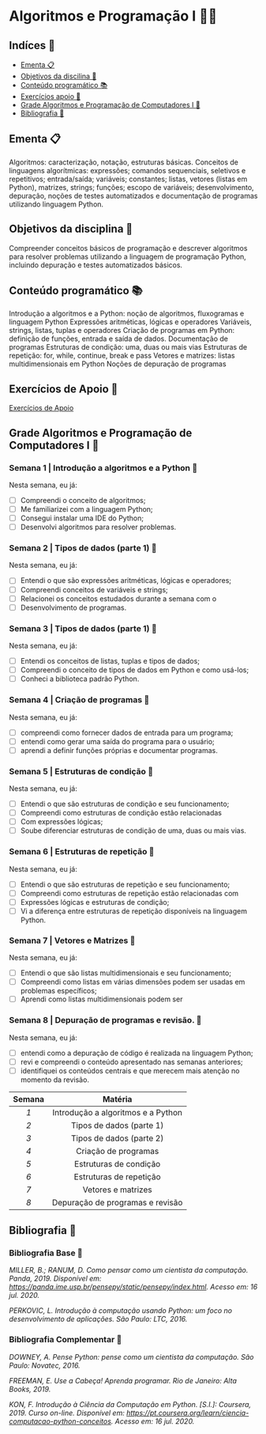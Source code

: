 # Algoritmos e Programação I 👩‍💻

## Indíces 📌

- [Ementa 📋](#ementa-) 
- [Objetivos da discilina 🎯](#objetivos-da-disciplina-) 
- [Conteúdo programático 📚](#conteúdo-programático-) 
- [Exercícios apoio 💪](#exercícios-de-apoio-) 
- [Grade Algoritmos e Programação de Computadores I 📅](#grade-algoritmos-e-programação-de-computadores-i-) 
- [Bibliografia 📖](#bibliografia-) 


## Ementa 📋
Algoritmos: caracterização, notação, estruturas básicas. Conceitos de linguagens algorítmicas: expressões; comandos sequenciais, seletivos e repetitivos; entrada/saída; variáveis; constantes; listas, vetores (listas em Python), matrizes, strings; funções; escopo de variáveis; desenvolvimento, depuração, noções de testes automatizados e documentação de programas utilizando linguagem Python.

## Objetivos da disciplina 🎯
Compreender conceitos básicos de programação e descrever algoritmos para resolver problemas utilizando a linguagem de programação Python, incluindo depuração e testes automatizados básicos.

## Conteúdo programático 📚
Introdução a algoritmos e a Python: noção de algoritmos, fluxogramas e linguagem Python
Expressões aritméticas, lógicas e operadores
Variáveis, strings, listas, tuplas e operadores
Criação de programas em Python: definição de funções, entrada e saída de dados. Documentação de programas
Estruturas de condição: uma, duas ou mais vias
Estruturas de repetição: for, while, continue, break e pass
Vetores e matrizes: listas multidimensionais em Python
Noções de depuração de programas

## Exercícios de Apoio 💪
[Exercícios de Apoio](/Algoritmos-e-Programacao-I/Conteúdo)

## Grade Algoritmos e Programação de Computadores I 📅

### Semana 1 | Introdução a algoritmos e a Python 📅
Nesta semana, eu já:
- [ ] Compreendi o conceito de algoritmos;
- [ ] Me familiarizei com a linguagem Python;
- [ ] Consegui instalar uma IDE do Python;
- [ ] Desenvolvi algoritmos para resolver problemas.

### Semana 2 | Tipos de dados (parte 1) 📅
Nesta semana, eu já:
- [ ] Entendi o que são expressões aritméticas, lógicas e operadores;
- [ ] Compreendi conceitos de variáveis e strings;
- [ ] Relacionei os conceitos estudados durante a semana com o
- [ ] Desenvolvimento de programas.

### Semana 3 | Tipos de dados (parte 1) 📅
Nesta semana, eu já:
- [ ] Entendi os conceitos de listas, tuplas e tipos de dados;
- [ ] Compreendi o conceito de tipos de dados em Python e como usá-los;
- [ ] Conheci a biblioteca padrão Python.
      
### Semana 4 | Criação de programas 📅
Nesta semana, eu já:
- [ ] compreendi como fornecer dados de entrada para um programa;
- [ ] entendi como gerar uma saída do programa para o usuário;
- [ ] aprendi a definir funções próprias e documentar programas.
      
### Semana 5 | Estruturas de condição 📅
Nesta semana, eu já:
- [ ] Entendi o que são estruturas de condição e seu funcionamento;
- [ ] Compreendi como estruturas de condição estão relacionadas
- [ ] Com expressões lógicas;
- [ ] Soube diferenciar estruturas de condição de uma, duas ou
mais vias.

### Semana 6 | Estruturas de repetição 📅
Nesta semana, eu já:
- [ ] Entendi o que são estruturas de repetição e seu funcionamento;
- [ ] Compreendi como estruturas de repetição estão relacionadas com
- [ ] Expressões lógicas e estruturas de condição;
- [ ] Vi a diferença entre estruturas de repetição disponíveis na
linguagem Python.

### Semana 7 | Vetores e Matrizes 📅
Nesta semana, eu já:
- [ ] Entendi o que são listas multidimensionais e seu funcionamento;
- [ ] Compreendi como listas em várias dimensões podem ser usadas em problemas específicos;
- [ ] Aprendi como listas multidimensionais podem ser
      
### Semana 8 | Depuração de programas e revisão. 📅
Nesta semana, eu já:
- [ ] entendi como a depuração de código é realizada na linguagem Python;
- [ ] revi e compreendi o conteúdo apresentado nas semanas anteriores;
- [ ] identifiquei os conteúdos centrais e que merecem mais atenção no
momento da revisão.

| **Semana** 	|             **Matéria**            	|
|:----------:	|:----------------------------------:	|
|     _1_    	| Introdução a algoritmos e a Python 	|
|     _2_    	|      Tipos de dados (parte 1)      	|
|     _3_    	|      Tipos de dados (parte 2)      	|
|     _4_    	|        Criação de programas        	|
|     _5_    	|       Estruturas de condição       	|
|     _6_    	|       Estruturas de repetição      	|
|     _7_    	|         Vetores e matrizes         	|
|     _8_    	|  Depuração de programas e revisão  	|


## Bibliografia 📖
### Bibliografia Base 📖
_MILLER, B.; RANUM, D. Como pensar como um cientista da computação. Panda, 2019. Disponível em: https://panda.ime.usp.br/pensepy/static/pensepy/index.html. Acesso em: 16 jul. 2020._

_PERKOVIC, L. Introdução à computação usando Python: um foco no desenvolvimento de aplicações. São Paulo: LTC, 2016._

### Bibliografia Complementar 📖
_DOWNEY, A. Pense Python: pense como um cientista da computação. São Paulo: Novatec, 2016._

_FREEMAN, E. Use a Cabeça! Aprenda programar. Rio de Janeiro: Alta Books, 2019._

_KON, F. Introdução à Ciência da Computação em Python. [S.I.]: Coursera, 2019. Curso on-line. Disponível em: https://pt.coursera.org/learn/ciencia-computacao-python-conceitos. Acesso em: 16 jul. 2020._
